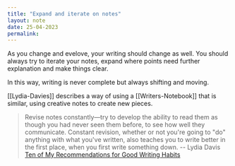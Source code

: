 ```yaml
---
title: "Expand and iterate on notes"
layout: note
date: 25-04-2023
permalink:
---
```


As you change and evelove, your writing should change as well. You should always try to iterate your notes, expand where points need further explanation and make things clear. 

In this way, writing is never complete but always shifting and moving. 

[[Lydia-Davies]] describes a way of using a [[Writers-Notebook]] that is similar, using creative notes to create new pieces. 

> Revise notes constantly—try to develop the ability to read them as though you had never seen them before, to see how well they communicate. Constant revision, whether or not you're going to "do" anything with what you've written, also teaches you to write better in the first place, when you first write something down.
> -- Lydia Davis [Ten of My Recommendations for Good Writing Habits](https://lithub.com/lydia-davis-ten-of-my-recommendations-for-good-writing-habits/)
